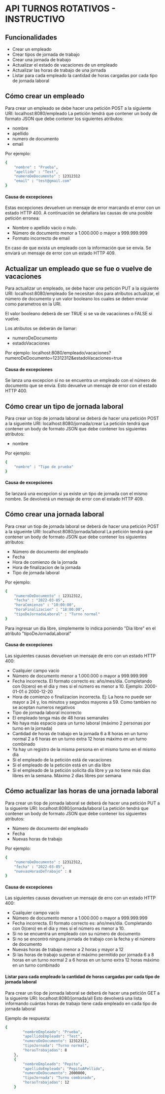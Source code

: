 # API TURNOS ROTATIVOS - INSTRUCTIVO
## Funcionalidades

- Crear un empleado
- Crear tipos de jornada de trabajo
- Crear una jornada de trabajo
- Actualizar el estado de vacaciones de un empleado
- Actualizar las horas de trabajo de una jornada
- Listar para cada empleado la cantidad de horas cargadas por cada tipo de jornada laboral

## Cómo crear un empleado

Para crear un empleado se debe hacer una petición POST a la siguiente URI: localhost:8080/empleado
La petición tendrá que contener un body de formato JSON que debe contener los siguientes atributos:
- nombre
- apellido
-  numero de documento
-  email

Por ejemplo:
```sh
{
    "nombre" : "Prueba",
    "apellido" : "Test",
    "numeroDeDocumento" : 12312312
    "email" : "test@gmail.com"
}
```
#### Causa de excepciones
Estas excepciones devuelven un mensaje de error marcando el error con un estado HTTP 400.
A continuación se detallara las causas de una posible petición erronea:
- Nombre o apellido vacío o nulo.
- Número de documento menor a 1.000.000 o mayor a 999.999.999
- Formato incorrecto de email

En caso de que exista un empleado con la información que se envía. Se enviará un mensaje de error con un estado HTTP 409.

## Actualizar un empleado que se fue o vuelve de vacaciones
Para actualizar un empleado, se debe hacer una petición PUT a la siguiente URI: localhost:8080/empleado
Se necesitan dos para atributos actualizar, el número de documento y un valor booleano los cuales se deben enviar como
parametros en la URI.

El valor booleano deberá de ser TRUE si se va de vacaciones o FALSE si vuelve.

Los atributos se deberán de llamar:
- numeroDeDocumento
- estadoVacaciones

Por ejemplo: localhost:8080/empleado/vacaciones?numeroDeDocumento=12312312&estadoVacaciones=true

#### Causa de excepciones
Se lanza una excepcion si no se encuentra un empleado con el número de documento que se envía.
Esto devuelve un mensaje de error con el estado HTTP 400.

## Cómo crear un tipo de jornada laboral
Para crear un tiop de jornada laboral se deberá de hacer una petición POST a la sigueinte URI: localhost:8080/jornada/crear
La petición tendrá que contener un body de formato JSON que debe contener los siguientes atributos:
- nombre

Por ejemplo:
```sh
{
    "nombre" : "Tipo de prueba"
}
```

#### Causa de excepciones
Se lanzará una excepcion si ya existe un tipo de jornada con el mismo nombre. Se devolverá un mensaje de error con el estado HTTP 409.

## Cómo crear una jornada laboral
Para crear un tiop de jornada laboral se deberá de hacer una petición POST a la sigueinte URI: localhost:8080/jornada/laboral
La petición tendrá que contener un body de formato JSON que debe contener los siguientes atributos:
- Número de documento del empleado
- Fecha
-  Hora de comienzo de la jornada
-  Hora de finalizacion de la jornada
-  Tipo de jornada laboral

Por ejemplo:
```sh
{
    "numeroDeDocumento" : 12312312,
    "fecha" : "2022-03-05",
    "horaComienzo" : "10:00:00",
    "horaFinalizacion" : "18:00:00",
    "tipoDeJornadaLaboral" : "Turno normal"
}
```

Para ingresar un día libre, simplemente lo indica poniendo "Dia libre" en el atributo "tipoDeJornadaLaboral"

#### Causa de excepciones
Las siguientes causas devuelven un mensaje de erro con un estado HTTP 400:
- Cualquier campo vacío
- Número de documento menor a 1.000.000 o mayor a 999.999.999
- Fecha incorrecta. El formato correcto es: año/mes/día. Completando con 0(cero) en el día y mes si el número es menor a 10.
  Ejemplo: 2000-01-01 ó 2000-12-20
- Hora de comienzo o finalizacion incorrecta. Ej: La hora no puede ser mayor a 24 y, los minutos y segundos mayores a 59.
  Como tambien no se aceptan numeros negativos
- Tipo de jornada laboral incorrecto
- El empleado tenga más de 48 horas semanales
- No haya más espacio para un turno laboral (máximo 2 personas por turno en la jornada)
- Cantidad de horas de trabajo en la jornada
  6 a 8 horas en un turno normal
  2 a 6 horas en un turno extra
  12 horas máximo en un turno combinado
- Ya hay un registro de la misma persona en el mismo turno en el mismo día
- Si el empleado de la petición está de vacaciones
- Si el empleado de la petición está en un día libre
- Si el empleado de la petición solicita día libre y ya no tiene más días libres en la semana. Máximo 2 días libres por
  semana

## Cómo actualizar las horas de una jornada laboral
Para crear un tiop de jornada laboral se deberá de hacer una petición PUT a la sigueinte URI: localhost:8080/jornada/laboral
La petición tendrá que contener un body de formato JSON que debe contener los siguientes atributos:
- Número de documento del empleado
- Fecha
-  Nuevas horas de trabajo

Por ejemplo:
```sh
{
    "numeroDeDocumento" : 12312312,
    "fecha" : "2022-03-05",
    "nuevasHorasDeTrabajo" : 8
}
```
#### Causa de excepciones
Las siguientes causas devuelven un mensaje de erro con un estado HTTP 400:
- Cualquier campo vacío
- Número de documento menor a 1.000.000 o mayor a 999.999.999
- Fecha incorrecta. El formato correcto es: año/mes/día. Completando con 0(cero) en el día y mes si el número es menor a 10.
- Si no se encuentra un empleado con su número de documento
- Si no se encontró ninguna jornada de trabajo con la fecha y el número de documento
- Nuevas horas de trabajo menor a 2 horas y mayor a 12
- Si las horas de trabajo superan el máximo permitido por jornada
  6 a 8 horas en un turno normal
  2 a 6 horas en un turno extra
  12 horas máximo en un turno combinado

#### Listar para cada empleado la cantidad de horas cargadas por cada tipo de jornada laboral
Para crear un tiop de jornada laboral se deberá de hacer una petición GET a la sigueinte URI: localhost:8080/jornada/all
Esto devolverá una lista informando cuántas horas de trabajo tiene cada empleado en cada tipo de jornada laboral

Ejemplo de respuesta:
```sh
{
        "nombreEmpleado": "Prueba",
        "apellidoEmpleado": "Test",
        "numeroDeDocumento": 12312312,
        "tipoJornada": "Turno normal",
        "horasTrabajadas": 8
    },
    {
        "nombreEmpleado": "Pepito",
        "apellidoEmpleado": "PepitoAPellido",
        "numeroDeDocumento": 2000000,
        "tipoJornada": "Turno combinado",
        "horasTrabajadas": 12
    }
```
